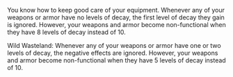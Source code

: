 
You know how to keep good care of your equipment. Whenever any of your weapons or armor have no levels of decay, the first level of decay they gain is ignored. However, your weapons and armor become non-functional when they have 8 levels of decay instead of 10. 

Wild Wasteland: Whenever any of your weapons or armor have one or two levels of decay, the negative effects are ignored. However, your weapons and armor become non-functional when they have 5 levels of decay instead of 10.